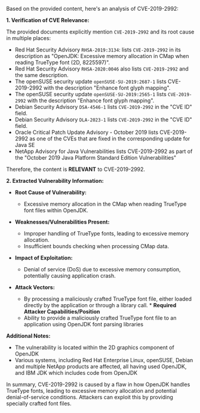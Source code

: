 Based on the provided content, here's an analysis of CVE-2019-2992:

**1. Verification of CVE Relevance:**

The provided documents explicitly mention `CVE-2019-2992` and its root cause in multiple places:
*   Red Hat Security Advisory `RHSA-2019:3134`: lists `CVE-2019-2992` in its description as "OpenJDK: Excessive memory allocation in CMap when reading TrueType font (2D, 8225597)".
*   Red Hat Security Advisory `RHSA-2020:0046` also lists `CVE-2019-2992` and the same description.
*   The openSUSE security update `openSUSE-SU-2019:2687-1` lists CVE-2019-2992 with the description "Enhance font glyph mapping".
*   The openSUSE security update `openSUSE-SU-2019:2565-1` lists `CVE-2019-2992` with the description "Enhance font glyph mapping".
*   Debian Security Advisory `DSA-4546-1` lists `CVE-2019-2992` in the "CVE ID" field.
*   Debian Security Advisory `DLA-2023-1` lists `CVE-2019-2992` in the "CVE ID" field.
*   Oracle Critical Patch Update Advisory - October 2019 lists CVE-2019-2992 as one of the CVEs that are fixed in the corresponding update for Java SE
*  NetApp Advisory for Java Vulnerabilities lists CVE-2019-2992 as part of the "October 2019 Java Platform Standard Edition Vulnerabilities"

Therefore, the content is **RELEVANT** to CVE-2019-2992.

**2. Extracted Vulnerability Information:**

   *   **Root Cause of Vulnerability:**
        *   Excessive memory allocation in the CMap when reading TrueType font files within OpenJDK.

   *   **Weaknesses/Vulnerabilities Present:**
        *   Improper handling of TrueType fonts, leading to excessive memory allocation.
        *   Insufficient bounds checking when processing CMap data.

   *   **Impact of Exploitation:**
        *   Denial of service (DoS) due to excessive memory consumption, potentially causing application crash.

   *   **Attack Vectors:**
        *   By processing a maliciously crafted TrueType font file, either loaded directly by the application or through a library call.
    *   **Required Attacker Capabilities/Position**
        *   Ability to provide a maliciously crafted TrueType font file to an application using OpenJDK font parsing libraries

**Additional Notes:**
* The vulnerability is located within the 2D graphics component of OpenJDK
* Various systems, including Red Hat Enterprise Linux, openSUSE, Debian and multiple NetApp products are affected, all having used OpenJDK,  and IBM JDK which includes code from OpenJDK

In summary, CVE-2019-2992 is caused by a flaw in how OpenJDK handles TrueType fonts, leading to excessive memory allocation and potential denial-of-service conditions. Attackers can exploit this by providing specially crafted font files.